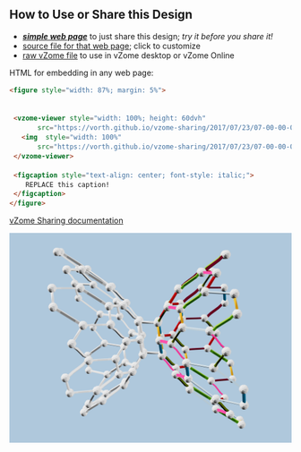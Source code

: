 
## How to Use or Share this Design

 - [***simple web page***](<https://vorth.github.io/vzome-sharing/2017/07/23/07-00-00-000Z-Listening-to-Algebra/>) to just share this design; *try it before you share it!*
 - [source file for that web page](<https://github.com/vorth/vzome-sharing/edit/main/2017/07/23/07-00-00-000Z-Listening-to-Algebra/index.md>); click to customize
 - [raw vZome file](<https://raw.githubusercontent.com/vorth/vzome-sharing/main/2017/07/23/07-00-00-000Z-Listening-to-Algebra/Listening-to-Algebra.vZome>) to use in vZome desktop or vZome Online
 
 HTML for embedding in any web page:
 ```html
<figure style="width: 87%; margin: 5%">
  
  
  <vzome-viewer style="width: 100%; height: 60dvh" 
        src="https://vorth.github.io/vzome-sharing/2017/07/23/07-00-00-000Z-Listening-to-Algebra/Listening-to-Algebra.vZome" >
    <img  style="width: 100%"
        src="https://vorth.github.io/vzome-sharing/2017/07/23/07-00-00-000Z-Listening-to-Algebra/Listening-to-Algebra.png" >
  </vzome-viewer>

  <figcaption style="text-align: center; font-style: italic;">
     REPLACE this caption!
  </figcaption>
</figure>

 ```

[vZome Sharing documentation](https://vzome.github.io/vzome/sharing.html#how-it-works)

![Image](<Listening-to-Algebra.png>)


